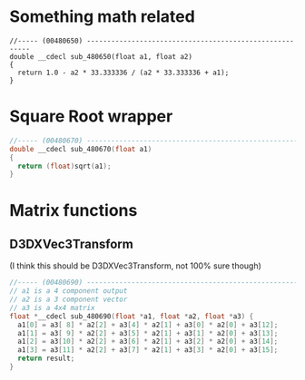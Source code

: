 # Something math related

```
//----- (00480650) --------------------------------------------------------
double __cdecl sub_480650(float a1, float a2)
{
  return 1.0 - a2 * 33.333336 / (a2 * 33.333336 + a1);
}
```

# Square Root wrapper

```C
//----- (00480670) --------------------------------------------------------
double __cdecl sub_480670(float a1)
{
  return (float)sqrt(a1);
}
```

# Matrix functions

## D3DXVec3Transform

(I think this should be D3DXVec3Transform, not 100% sure though)

```C
//----- (00480690) --------------------------------------------------------
// a1 is a 4 component output
// a2 is a 3 component vector
// a3 is a 4x4 matrix
float *__cdecl sub_480690(float *a1, float *a2, float *a3) {
  a1[0] = a3[ 8] * a2[2] + a3[4] * a2[1] + a3[0] * a2[0] + a3[12];
  a1[1] = a3[ 9] * a2[2] + a3[5] * a2[1] + a3[1] * a2[0] + a3[13];
  a1[2] = a3[10] * a2[2] + a3[6] * a2[1] + a3[2] * a2[0] + a3[14];
  a1[3] = a3[11] * a2[2] + a3[7] * a2[1] + a3[3] * a2[0] + a3[15];
  return result;
}
```